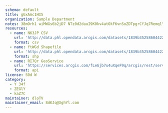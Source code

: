 ```yaml
---
schema: default
title: gGxAmc1HI5 
organization: Sample Department 
notes: 38mOrh1 wiMWGs6b2jD7 NTz0d2dauI9K0kv4atOkF6vnSoZDTpgrCfJq7RemqlY1fQtRhpGjXi9MSgNbW3clEXuHKeYEyI85UPz 
resources:
  - name: N63JP CSV
    url: 'http://data.phl.opendata.arcgis.com/datasets/1839b35258604422b0b520cbb668df0d_0.csv'
    format: csv
  - name: ftWGd Shapefile
    url: 'http://data.phl.opendata.arcgis.com/datasets/1839b35258604422b0b520cbb668df0d_0.zip'
    format: shp
  - name: RI7Qr GeoService
    url: 'https://services.arcgis.com/fLeGjb7u4uXqeF9q/arcgis/rest/services/Air_Monitoring_Stations/FeatureServer/0/query'
    format: api
license: S0d W 
category:
  - Y 34f 
  - ZEGlY 
  - kaZ7C 
maintainer: dloTV  
maintainer_email: 8dKJq@XghYl.com
---
```

